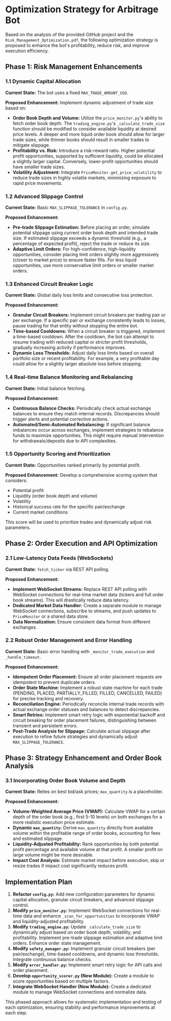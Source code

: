 # Optimization Strategy for Arbitrage Bot

Based on the analysis of the provided GitHub project and the `Risk_Management_Optimization.pdf`, the following optimization strategy is proposed to enhance the bot's profitability, reduce risk, and improve execution efficiency.

## Phase 1: Risk Management Enhancements

### 1.1 Dynamic Capital Allocation

**Current State:** The bot uses a fixed `MAX_TRADE_AMOUNT_USD`.

**Proposed Enhancement:** Implement dynamic adjustment of trade size based on:
*   **Order Book Depth and Volume:** Utilize the `price_monitor.py`'s ability to fetch order book depth. The `trading_engine.py`'s `_calculate_trade_size` function should be modified to consider available liquidity at desired price levels. A deeper and more liquid order book should allow for larger trade sizes, while thinner books should result in smaller trades to mitigate slippage.
*   **Profitability vs. Risk:** Introduce a risk-reward ratio. Higher potential profit opportunities, supported by sufficient liquidity, could be allocated a slightly larger capital. Conversely, lower-profit opportunities should have smaller trade sizes.
*   **Volatility Adjustment:** Integrate `PriceMonitor.get_price_volatility` to reduce trade sizes in highly volatile markets, minimizing exposure to rapid price movements.

### 1.2 Advanced Slippage Control

**Current State:** Basic `MAX_SLIPPAGE_TOLERANCE` in `config.py`.

**Proposed Enhancement:**
*   **Pre-trade Slippage Estimation:** Before placing an order, simulate potential slippage using current order book depth and intended trade size. If estimated slippage exceeds a dynamic threshold (e.g., a percentage of expected profit), reject the trade or reduce its size.
*   **Adaptive Limit Orders:** For high-confidence, high-liquidity opportunities, consider placing limit orders slightly more aggressively (closer to market price) to ensure faster fills. For less liquid opportunities, use more conservative limit orders or smaller market orders.

### 1.3 Enhanced Circuit Breaker Logic

**Current State:** Global daily loss limits and consecutive loss protection.

**Proposed Enhancement:**
*   **Granular Circuit Breakers:** Implement circuit breakers per trading pair or per exchange. If a specific pair or exchange consistently leads to losses, pause trading for that entity without stopping the entire bot.
*   **Time-based Cooldowns:** When a circuit breaker is triggered, implement a time-based cooldown. After the cooldown, the bot can attempt to resume trading with reduced capital or stricter profit thresholds, gradually increasing activity if performance improves.
*   **Dynamic Loss Thresholds:** Adjust daily loss limits based on overall portfolio size or recent profitability. For example, a very profitable day could allow for a slightly larger absolute loss before stopping.

### 1.4 Real-time Balance Monitoring and Rebalancing

**Current State:** Initial balance fetching.

**Proposed Enhancement:**
*   **Continuous Balance Checks:** Periodically check actual exchange balances to ensure they match internal records. Discrepancies should trigger alerts and potential corrective actions.
*   **Automated/Semi-Automated Rebalancing:** If significant balance imbalances occur across exchanges, implement strategies to rebalance funds to maximize opportunities. This might require manual intervention for withdrawals/deposits due to API complexities.

### 1.5 Opportunity Scoring and Prioritization

**Current State:** Opportunities ranked primarily by potential profit.

**Proposed Enhancement:** Develop a comprehensive scoring system that considers:
*   Potential profit
*   Liquidity (order book depth and volume)
*   Volatility
*   Historical success rate for the specific pair/exchange
*   Current market conditions

This score will be used to prioritize trades and dynamically adjust risk parameters.

## Phase 2: Order Execution and API Optimization

### 2.1 Low-Latency Data Feeds (WebSockets)

**Current State:** `fetch_ticker` via REST API polling.

**Proposed Enhancement:**
*   **Implement WebSocket Streams:** Replace REST API polling with WebSocket connections for real-time market data (tickers and full order book streams). This will drastically reduce data latency.
*   **Dedicated Market Data Handler:** Create a separate module to manage WebSocket connections, subscribe to streams, and push updates to `PriceMonitor` or a shared data store.
*   **Data Normalization:** Ensure consistent data format from different exchanges.

### 2.2 Robust Order Management and Error Handling

**Current State:** Basic error handling with `_monitor_trade_execution` and `_handle_timeout`.

**Proposed Enhancement:**
*   **Idempotent Order Placement:** Ensure all order placement requests are idempotent to prevent duplicate orders.
*   **Order State Machine:** Implement a robust state machine for each trade (PENDING, PLACED, PARTIALLY_FILLED, FILLED, CANCELLED, FAILED) for precise tracking and recovery.
*   **Reconciliation Engine:** Periodically reconcile internal trade records with actual exchange order statuses and balances to detect discrepancies.
*   **Smart Retries:** Implement smart retry logic with exponential backoff and circuit breaking for order placement failures, distinguishing between transient and persistent errors.
*   **Post-Trade Analysis for Slippage:** Calculate actual slippage after execution to refine future strategies and dynamically adjust `MAX_SLIPPAGE_TOLERANCE`.

## Phase 3: Strategy Enhancement and Order Book Analysis

### 3.1 Incorporating Order Book Volume and Depth

**Current State:** Relies on best bid/ask prices; `max_quantity` is a placeholder.

**Proposed Enhancement:**
*   **Volume-Weighted Average Price (VWAP):** Calculate VWAP for a certain depth of the order book (e.g., first 5-10 levels) on both exchanges for a more realistic execution price estimate.
*   **Dynamic `max_quantity`:** Derive `max_quantity` directly from available volume within the profitable range of order books, accounting for fees and estimated slippage.
*   **Liquidity-Adjusted Profitability:** Rank opportunities by both potential profit percentage and available volume at that profit. A smaller profit on large volume might be more desirable.
*   **Impact Cost Analysis:** Estimate market impact before execution; skip or resize trades if impact cost significantly reduces profit.

## Implementation Plan

1.  **Refactor `config.py`:** Add new configuration parameters for dynamic capital allocation, granular circuit breakers, and advanced slippage control.
2.  **Modify `price_monitor.py`:** Implement WebSocket connections for real-time data and enhance `_scan_for_opportunities` to incorporate VWAP and liquidity-adjusted profitability.
3.  **Modify `trading_engine.py`:** Update `_calculate_trade_size` to dynamically adjust based on order book depth, volatility, and profitability. Implement pre-trade slippage estimation and adaptive limit orders. Enhance order state management.
4.  **Modify `safety_manager.py`:** Implement granular circuit breakers (per pair/exchange), time-based cooldowns, and dynamic loss thresholds. Integrate continuous balance checks.
5.  **Modify `error_handler.py`:** Implement smart retry logic for API calls and order placement.
6.  **Develop `opportunity_scorer.py` (New Module):** Create a module to score opportunities based on multiple factors.
7.  **Integrate WebSocket Handler (New Module):** Create a dedicated module to manage WebSocket connections and normalize data.

This phased approach allows for systematic implementation and testing of each optimization, ensuring stability and performance improvements at each step.

